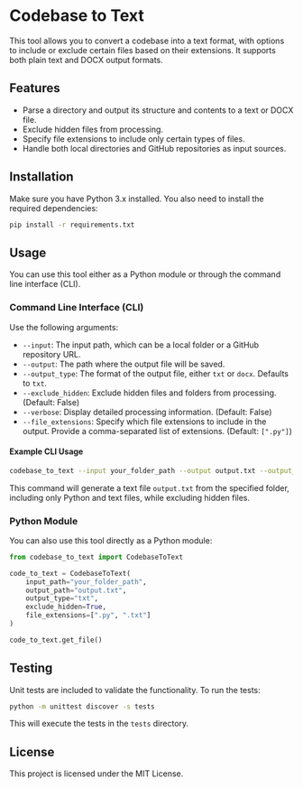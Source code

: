 
# Codebase to Text

This tool allows you to convert a codebase into a text format, with options to include or exclude certain files based on their extensions. It supports both plain text and DOCX output formats. 

## Features

- Parse a directory and output its structure and contents to a text or DOCX file.
- Exclude hidden files from processing.
- Specify file extensions to include only certain types of files.
- Handle both local directories and GitHub repositories as input sources.

## Installation

Make sure you have Python 3.x installed. You also need to install the required dependencies:

```bash
pip install -r requirements.txt
```

## Usage

You can use this tool either as a Python module or through the command line interface (CLI).

### Command Line Interface (CLI)

Use the following arguments:

- `--input`: The input path, which can be a local folder or a GitHub repository URL.
- `--output`: The path where the output file will be saved.
- `--output_type`: The format of the output file, either `txt` or `docx`. Defaults to `txt`.
- `--exclude_hidden`: Exclude hidden files and folders from processing. (Default: False)
- `--verbose`: Display detailed processing information. (Default: False)
- `--file_extensions`: Specify which file extensions to include in the output. Provide a comma-separated list of extensions. (Default: `[".py"]`)

#### Example CLI Usage

```bash
codebase_to_text --input your_folder_path --output output.txt --output_type txt --exclude_hidden True --file_extensions .py,.txt
```

This command will generate a text file `output.txt` from the specified folder, including only Python and text files, while excluding hidden files.

### Python Module

You can also use this tool directly as a Python module:

```python
from codebase_to_text import CodebaseToText

code_to_text = CodebaseToText(
    input_path="your_folder_path",
    output_path="output.txt",
    output_type="txt",
    exclude_hidden=True,
    file_extensions=[".py", ".txt"]
)

code_to_text.get_file()
```

## Testing

Unit tests are included to validate the functionality. To run the tests:

```bash
python -m unittest discover -s tests
```

This will execute the tests in the `tests` directory.


## License

This project is licensed under the MIT License.

